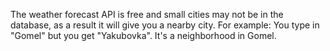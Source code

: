 The weather forecast API is free and small cities may not be in the database, as a result it will give you a nearby city.
For example: You type in "Gomel" but you get "Yakubovka". It's a neighborhood in Gomel.
